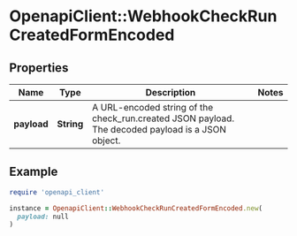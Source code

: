 # OpenapiClient::WebhookCheckRunCreatedFormEncoded

## Properties

| Name | Type | Description | Notes |
| ---- | ---- | ----------- | ----- |
| **payload** | **String** | A URL-encoded string of the check_run.created JSON payload. The decoded payload is a JSON object. |  |

## Example

```ruby
require 'openapi_client'

instance = OpenapiClient::WebhookCheckRunCreatedFormEncoded.new(
  payload: null
)
```

